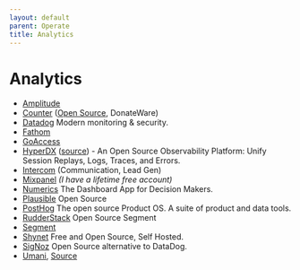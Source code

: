```yaml
---
layout: default
parent: Operate
title: Analytics
---
```


# Analytics

- [Amplitude](https://amplitude.com)
- [Counter](https://counter.dev) ([Open Source](https://github.com/ihucos/counter.dev), DonateWare)
- [Datadog](https://www.datadoghq.com) Modern monitoring & security.
- [Fathom](https://usefathom.com)
- [GoAccess](https://goaccess.io)
- [HyperDX](https://www.hyperdx.io) ([source](https://github.com/hyperdxio/hyperdx)) - An Open Source Observability Platform: Unify Session Replays, Logs, Traces, and Errors.
- [Intercom](https://www.intercom.com) (Communication, Lead Gen)
- [Mixpanel](https://mixpanel.com/) _(I have a lifetime free account)_
- [Numerics](https://cynapse.com/numerics/) The Dashboard App for Decision Makers.
- [Plausible](https://plausible.io) Open Source
- [PostHog](https://posthog.com) The open source Product OS. A suite of product and data tools.
- [RudderStack](https://github.com/rudderlabs/rudder-server/) Open Source Segment
- [Segment](https://segment.com)
- [Shynet](https://github.com/milesmcc/shynet) Free and Open Source, Self Hosted.
- [SigNoz](https://signoz.io) Open Source alternative to DataDog.
- [Umani](https://umami.is), [Source](https://github.com/mikecao/umami)